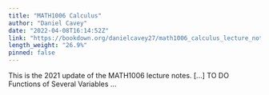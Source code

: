 ```yaml
---
title: "MATH1006 Calculus"
author: "Daniel Cavey"
date: "2022-04-08T16:14:52Z"
link: "https://bookdown.org/danielcavey27/math1006_calculus_lecture_notes/"
length_weight: "26.9%"
pinned: false
---
```


This is the 2021 update of the MATH1006 lecture notes. [...] TO DO Functions of Several Variables ...
